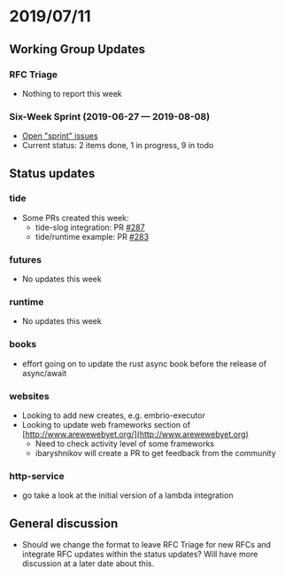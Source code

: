 # 2019/07/11

## Working Group Updates
### RFC Triage
- Nothing to report this week
### Six-Week Sprint (2019-06-27 — 2019-08-08)
- [Open "sprint" issues](https://github.com/orgs/rustasync/projects/3)
- Current status: 2 items done, 1 in progress, 9 in todo
## Status updates
### tide
- Some PRs created this week:
  - tide-slog integration: PR [#287](https://github.com/rustasync/tide/pull/287)
  - tide/runtime example: PR [#283](https://github.com/rustasync/tide/pull/283)
### futures
- No updates this week
### runtime
- No updates this week
### books
- effort going on to update the rust async book before the release of async/await
### websites
- Looking to add new creates, e.g. embrio-executor
- Looking to update web frameworks section of [http://www.arewewebyet.org/](http://www.arewewebyet.org)
  - Need to check activity level of some frameworks
  - ibaryshnikov will create a PR to get feedback from the community
### http-service
- go take a look at the initial version of a lambda integration

## General discussion
- Should we change the format to leave RFC Triage for new RFCs and integrate RFC updates
  within the status updates? Will have more discussion at a later date about this.
